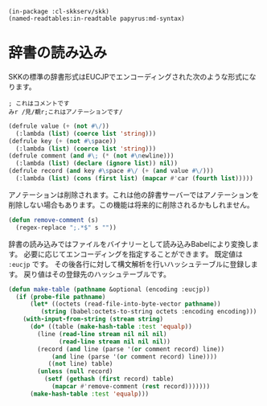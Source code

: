     (in-package :cl-skkserv/skk)
    (named-readtables:in-readtable papyrus:md-syntax)

# 辞書の読み込み

<!--
Copyright (C) 2017 TANIGUCHI Masaya

This program is free software; you can redistribute it and/or modify
it under the terms of the GNU General Public License as published by
the Free Software Foundation; either version 3 of the License, or
(at your option) any later version.

This program is distributed in the hope that it will be useful,
but WITHOUT ANY WARRANTY; without even the implied warranty of
MERCHANTABILITY or FITNESS FOR A PARTICULAR PURPOSE.  See the
GNU General Public License for more details.

You should have received a copy of the GNU General Public License
along with this program; if not, write to the Free Software Foundation,
Inc., 51 Franklin Street, Fifth Floor, Boston, MA 02110-1301  USA
-->

SKKの標準の辞書形式はEUCJPでエンコーディングされた次のような形式になります。

```
; これはコメントです
みr /見/覩r;これはアノテーションです/
```

```lisp
(defrule value (+ (not #\/))
  (:lambda (list) (coerce list 'string)))
(defrule key (+ (not #\space))
  (:lambda (list) (coerce list 'string)))
(defrule comment (and #\; (* (not #\newline)))
  (:lambda (list) (declare (ignore list)) nil))
(defrule record (and key #\space #\/ (+ (and value #\/)))
  (:lambda (list) (cons (first list) (mapcar #'car (fourth list)))))
```

アノテーションは削除されます。これは他の辞書サーバーではアノテーションを削除しない場合もあります。この機能は将来的に削除されるかもしれません。

```lisp
(defun remove-comment (s)
  (regex-replace ";.*$" s ""))
```

辞書の読み込みではファイルをバイナリーとして読み込みBabelにより変換します。
必要に応じてエンコーディングを指定することができます。
既定値は `:eucjp` です。
その後各行に対して構文解析を行いハッシュテーブルに登録します。
戻り値はその登録先のハッシュテーブルです。

```lisp
(defun make-table (pathname &optional (encoding :eucjp))
  (if (probe-file pathname)
      (let* ((octets (read-file-into-byte-vector pathname))
	     (string (babel:octets-to-string octets :encoding encoding)))
	(with-input-from-string (stream string)
	  (do* ((table (make-hash-table :test 'equalp))
		(line (read-line stream nil nil nil)
		      (read-line stream nil nil nil))
		(record (and line (parse '(or comment record) line))
			(and line (parse '(or comment record) line))))
	       ((not line) table)
	    (unless (null record)
	      (setf (gethash (first record) table) 
		    (mapcar #'remove-comment (rest record)))))))
      (make-hash-table :test 'equalp)))
```		

